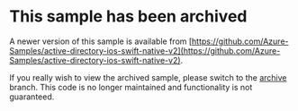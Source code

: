 # This sample has been archived

A newer version of this sample is available from [https://github.com/Azure-Samples/active-directory-ios-swift-native-v2](https://github.com/Azure-Samples/active-directory-ios-swift-native-v2).

If you really wish to view the archived sample, please switch to the [archive](https://github.com/AzureADQuickStarts/AppModelv2-NativeClient-iOS/tree/archive) branch. This code is no longer maintained and functionality is not guaranteed.
